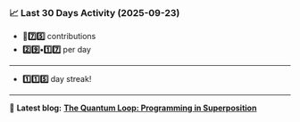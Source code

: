 <!--START_STATS-->
### 📈 Last 30 Days Activity (2025-09-23)  
- **🎱7️⃣5️⃣** contributions  
- **2️⃣9️⃣•1️⃣7️⃣** per day
---
- **1️⃣1️⃣5️⃣** day streak!
---
📝 **Latest blog:** [**The Quantum Loop: Programming in Superposition**](https://andriak.com/blog/quantum-loop)
<!--END_STATS-->
